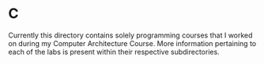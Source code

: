 # C
Currently this directory contains solely programming courses that I worked on during my Computer Architecture Course. More information pertaining to each of the labs is present within their respective subdirectories.
